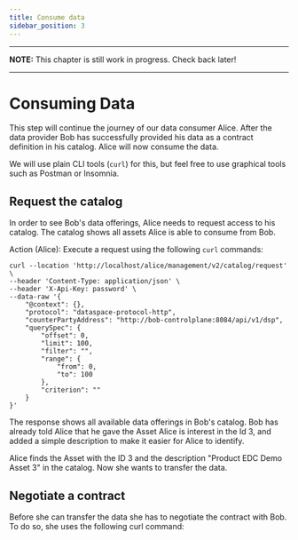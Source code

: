 ```yaml
---
title: Consume data
sidebar_position: 3
---
```


---
**NOTE:**
This chapter is still work in progress. Check back later!

---

# Consuming Data

This step will continue the journey of our data consumer Alice. After the data provider Bob has successfully provided his data as a contract definition in his catalog. Alice will now consume the data.

We will use plain CLI tools (`curl`) for this, but feel free to use graphical tools such as Postman or Insomnia.

## Request the catalog

In order to see Bob's data offerings, Alice needs to request access to his catalog. The catalog shows all assets Alice is able to consume from Bob.

Action (Alice): Execute a request using the following `curl` commands:

```shell
curl --location 'http://localhost/alice/management/v2/catalog/request' \
--header 'Content-Type: application/json' \
--header 'X-Api-Key: password' \
--data-raw '{
    "@context": {},
    "protocol": "dataspace-protocol-http",
    "counterPartyAddress": "http://bob-controlplane:8084/api/v1/dsp",
    "querySpec": {
        "offset": 0,
        "limit": 100,
        "filter": "",
        "range": {
            "from": 0,
            "to": 100
        },
        "criterion": ""
    }
}'
```

The response shows all available data offerings in Bob's catalog. Bob has already told Alice that he gave the Asset Alice is interest in the Id 3, and added a simple description to make it easier for Alice to identify. 

Alice finds the Asset with the ID 3 and the description "Product EDC Demo Asset 3" in the catalog. Now she wants to transfer the data.

## Negotiate a contract

Before she can transfer the data she has to negotiate the contract with Bob. To do so, she uses the following curl command:

```shell

```


